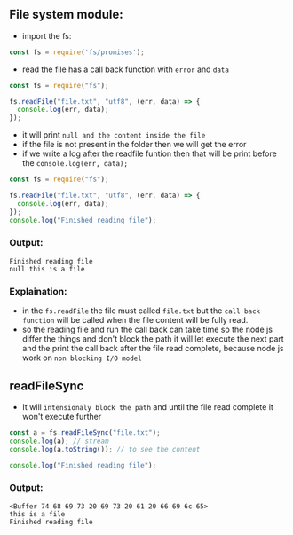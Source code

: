 ## File system module:
- import the fs:
```js
const fs = require('fs/promises');
```

- read the file has a call back function with `error` and `data`
```js
const fs = require("fs");

fs.readFile("file.txt", "utf8", (err, data) => {
  console.log(err, data);
});

```
- it will print `null and the content inside the file`
- if the file is not present in the folder then we will get the error
- if we write a log after the readfile funtion then that will be print before the `console.log(err, data);`
```js
const fs = require("fs");

fs.readFile("file.txt", "utf8", (err, data) => {
  console.log(err, data);
});
console.log("Finished reading file");
```
### Output:
```
Finished reading file
null this is a file
```
### Explaination:
- in the `fs.readFile` the file must called `file.txt` but the `call back function` will be called when the file content will be fully read.
- so the reading file and run the call back can take time so the node js differ the things and don't block the path it will let execute the next part and the print the call back after the file read complete, because node js work on `non blocking I/O model`

## readFileSync
- It will `intensionaly block the path` and until the file read complete it won't execute further
```js
const a = fs.readFileSync("file.txt");
console.log(a); // stream
console.log(a.toString()); // to see the content

console.log("Finished reading file");
```
### Output:
```
<Buffer 74 68 69 73 20 69 73 20 61 20 66 69 6c 65>
this is a file
Finished reading file
```


